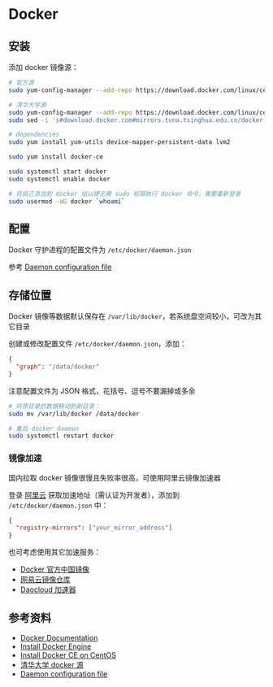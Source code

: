 # Docker

## 安装

添加 docker 镜像源：

```bash
# 官方源
sudo yum-config-manager --add-repo https://download.docker.com/linux/centos/docker-ce.repo

# 清华大学源
sudo yum-config-manager --add-repo https://download.docker.com/linux/centos/docker-ce.repo
sudo sed -i 's#download.docker.com#mirrors.tuna.tsinghua.edu.cn/docker-ce#g' /etc/yum.repos.d/docker-ce.repo
```

```bash
# dependencies
sudo yum install yum-utils device-mapper-persistent-data lvm2

sudo yum install docker-ce

sudo systemctl start docker
sudo systemctl enable docker

# 将自己添加到 docker 组以便无需 sudo 权限执行 docker 命令。需要重新登录
sudo usermod -aG docker `whoami`
```

## 配置

Docker 守护进程的配置文件为 `/etc/docker/daemon.json`

参考 [Daemon configuration file](https://docs.docker.com/engine/reference/commandline/dockerd/#/daemon-configuration-file)

## 存储位置

Docker 镜像等数据默认保存在 `/var/lib/docker`，若系统盘空间较小，可改为其它目录

创建或修改配置文件 `/etc/docker/daemon.json`，添加：

```json
{
  "graph": "/data/docker"
}
```

注意配置文件为 JSON 格式，花括号、逗号不要漏掉或多余

```bash
# 将原目录的数据移动到新目录：
sudo mv /var/lib/docker /data/docker

# 重启 docker daemon
sudo systemctl restart docker
```

### 镜像加速

国内拉取 docker 镜像很慢且失败率很高，可使用阿里云镜像加速器

登录 [阿里云](https://cr.console.aliyun.com/#/accelerator) 获取加速地址（需认证为开发者），添加到 `/etc/docker/daemon.json` 中：

```json
{
  "registry-mirrors": ["your_mirror_address"]
}
```

也可考虑使用其它加速服务：

* [Docker 官方中国镜像](https://docs.docker.com/registry/recipes/mirror/#use-case-the-china-registry-mirror)
* [网易云镜像仓库](https://www.163yun.com/product/repo)
* [Daocloud 加速器](https://www.daocloud.io/mirror)

## 参考资料

* [Docker Documentation](https://docs.docker.com/)
* [Install Docker Engine](https://docs.docker.com/engine/installation/)
* [Install Docker CE on CentOS](https://docs.docker.com/engine/installation/linux/docker-ce/centos/)
* [清华大学 docker 源](https://mirror.tuna.tsinghua.edu.cn/help/docker-ce/)
* [Daemon configuration file](https://docs.docker.com/engine/reference/commandline/dockerd/#/daemon-configuration-file)

